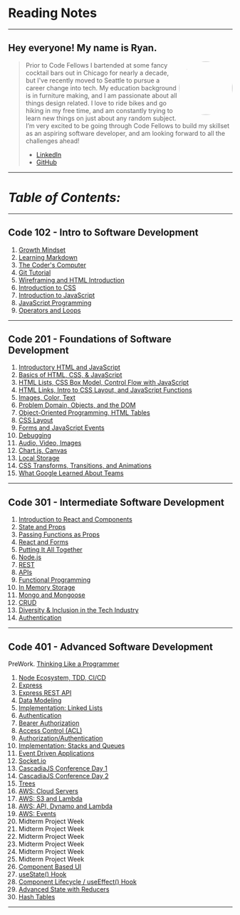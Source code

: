 <!-- These are my reading notes for the Code Fellows Software Development immersive program. -->

# **Reading Notes**

- - -

## **Hey everyone! My name is Ryan.**

<img src="https://avatars.githubusercontent.com/u/86586274?v=4" style="float: right; border-radius: 50%;" width="120" height="120">

>Prior to Code Fellows I bartended at some fancy cocktail bars out in Chicago for nearly a decade, but I've recently moved to Seattle to pursue a career change into tech. My education background is in furniture making, and I am passionate about all things design related. I love to ride bikes and go hiking in my free time, and am constantly trying to learn new things on just about any random subject. I’m very excited to be going through Code Fellows to build my skillset as an aspiring software developer, and am looking forward to all the challenges ahead!
>- [LinkedIn](https://www.linkedin.com/in/ryanemmans/)
>- [GitHub](https://github.com/ryanemmans)

- - -

# ***Table of Contents:***

- - -

## **Code 102 - Intro to Software Development**

1. [Growth Mindset](code102/growthmindset.md)
2. [Learning Markdown](code102/markdown.md)
3. [The Coder's Computer](code102/coderscomputer.md)
4. [Git Tutorial](code102/gittutorial.md)
5. [Wireframing and HTML Introduction](code102/html-intro.md)
6. [Introduction to CSS](code102/whatiscss.md)
7. [Introduction to JavaScript](code102/jsintro.md)
8. [JavaScript Programming](code102/javascript.md)
9. [Operators and Loops](code102/operatorsloops.md)

- - -

## **Code 201 - Foundations of Software Development**

1. [Introductory HTML and JavaScript](code201/class-01.md)
2. [Basics of HTML, CSS, & JavaScript](code201/class-02.md)
3. [HTML Lists, CSS Box Model, Control Flow with JavaScript](code201/class-03.md)
4. [HTML Links, Intro to CSS Layout, and JavaScript Functions](code201/class-04.md)
5. [Images, Color, Text](code201/class-05.md)
6. [Problem Domain, Objects, and the DOM](code201/class-06.md)
7. [Object-Oriented Programming, HTML Tables](code201/class-07.md)
8. [CSS Layout](code201/class-08.md)
9. [Forms and JavaScript Events](code201/class-09.md)
10. [Debugging](code201/class-10.md)
11. [Audio, Video, Images](code201/class-11.md)
12. [Chart.js, Canvas](code201/class-12.md)
13. [Local Storage](code201/class-13.md)
14. [CSS Transforms, Transitions, and Animations](code201/class-14.md)
15. [What Google Learned About Teams](code201/class-15.md)

- - -

## **Code 301 - Intermediate Software Development**

1. [Introduction to React and Components](code301/class-01.md)
2. [State and Props](code301/class-02.md)
3. [Passing Functions as Props](code301/class-03.md)
4. [React and Forms](code301/class-04.md)
5. [Putting It All Together](code301/class-05.md)
6. [Node.js](code301/class-06.md)
7. [REST](code301/class-07.md)
8. [APIs](code301/class-08.md)
9. [Functional Programming](code301/class-09.md)
10. [In Memory Storage](code301/class-10.md)
11. [Mongo and Mongoose](code301/class-11.md)
12. [CRUD](code301/class-12.md)
13. [Diversity & Inclusion in the Tech Industry](code301/class-13.md)
14. [Authentication](code301/class-14.md)

- - -

## **Code 401 - Advanced Software Development**

PreWork. [Thinking Like a Programmer](js401/prework.md)

1. [Node Ecosystem, TDD, CI/CD](js401/class-01.md)
2. [Express](js401/class-02.md)
3. [Express REST API](js401/class-03.md)
4. [Data Modeling](js401/class-04.md)
5. [Implementation: Linked Lists](js401/class-05.md)
6. [Authentication](js401/class-06.md)
7. [Bearer Authorization](js401/class-07.md)
8. [Access Control (ACL)](js401/class-08.md)
9. [Authorization/Authentication](js401/class-09.md)
10. [Implementation: Stacks and Queues](js401/class-10.md)
11. [Event Driven Applications](js401/class-11.md)
12. [Socket.io](js401/class-12.md)
13. [CascadiaJS Conference Day 1](js401/class-13.md)
14. [CascadiaJS Conference Day 2](js401/class-14.md)
15. [Trees](js401/class-15.md)
16. [AWS: Cloud Servers](js401/class-16.md)
17. [AWS: S3 and Lambda](js401/class-17.md)
18. [AWS: API, Dynamo and Lambda](js401/class-18.md)
19. [AWS: Events](js401/class-19.md)
20. Midterm Project Week
21. Midterm Project Week
22. Midterm Project Week
23. Midterm Project Week
24. Midterm Project Week
25. Midterm Project Week
26. [Component Based UI](js401/class-26.md)
27. [useState() Hook](js401/class-27.md)
28. [Component Lifecycle / useEffect() Hook](js401/class-28.md)
29. [Advanced State with Reducers](js401/class-29.md)
30. [Hash Tables](js401/class-30.md)

- - -
